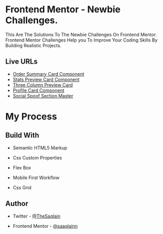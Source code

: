 # Frontend Mentor - Newbie Challenges.

This Are The Solutions To The Newbie Challenges On Frontend Mentor.
Frontend Mentor Challenges Help you To Improve Your Coding Skills By Building Realistic Projects.
## Live URLs

 - [ Order Summary Card Component](https://saaqlainn.github.io/FrontEnd-Tasks/1st.Order%20summary%20Card)
 - [Stats Preview Card Component](https://saaqlainn.github.io/FrontEnd-Tasks/2nd.Stats%20Preview%20Card) 
 - [Three Column Preview Card](https://saaqlainn.github.io/FrontEnd-Tasks/3rd.Three-Column%20Preview%20Card)
 - [Profile Card Component](https://saaqlainn.github.io/FrontEnd-Tasks/4th.Profile%20card%20component) 
 - [Social Spoof Section Master](https://saaqlainn.github.io/FrontEnd-Tasks/5th.social-proof-section%20master)


  
# My Process

## Build With

- Semantic HTML5 Markup

- Css Custom Properties

- Flex Box

- Mobile First Workflow

- Css Grid


## Author

- Twitter - [@TheSaqlain](https://twitter.com/TheSaqlain)

- Frontend Mentor - [@saaqlainn](https://www.frontendmentor.io/home)
